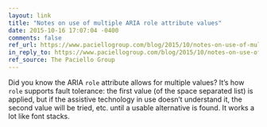 ```yaml
---
layout: link
title: "Notes on use of multiple ARIA role attribute values"
date: 2015-10-16 17:07:04 -0400
comments: false
ref_url: https://www.paciellogroup.com/blog/2015/10/notes-on-use-of-multiple-aria-role-attribute-values/
in_reply_to: https://www.paciellogroup.com/blog/2015/10/notes-on-use-of-multiple-aria-role-attribute-values/
ref_source: The Paciello Group
---
```


Did you know the ARIA `role` attribute allows for multiple values? It’s how `role` supports fault tolerance: the first value (of the space separated list) is applied, but if the assistive technology in use doesn’t understand it, the second value will be tried, etc. until a usable alternative is found. It works a lot like font stacks.
